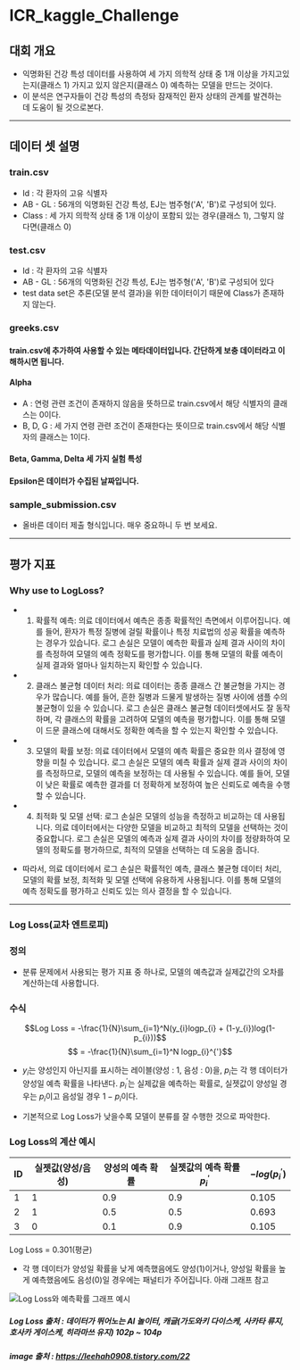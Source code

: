 # ICR_kaggle_Challenge

## 대회 개요
- 익명화된 건강 특성 데이터를 사용하여 세 가지 의학적 상태 중 1개 이상을 가지고있는지(클래스 1) 가지고 있지 않은지(클래스 0) 예측하는 모델을 만드는 것이다.
- 이 분석은 연구자들이 건강 특성의 측정돠 잠재적인 환자 상태의 관계를 발견하는 데 도움이 될 것으로본다.
  
---
## 데이터 셋 설명
### train.csv
- Id : 각 환자의 고유 식별자
- AB - GL : 56개의 익명화된 건강 특성, EJ는 범주형('A', 'B')로 구성되어 있다.
- Class : 세 가지 의학적 상태 중 1개 이상이 포함되 있는 경우(클래스 1), 그렇지 않다면(클래스 0)

### test.csv
- Id : 각 환자의 고유 식별자
- AB - GL : 56개의 익명화된 건강 특성, EJ는 범주형('A', 'B')로 구성되어 있다
- test data set은 추론(모델 분석 결과)을 위한 데이터이기 때문에 Class가 존재하지 않는다.

### greeks.csv
#### train.csv에 추가하여 사용할 수 있는 메타데이터입니다. 간단하게 보충 데이터라고 이해하시면 됩니다.
#### Alpha
- A : 연령 관련 조건이 존재하지 않음을 뜻하므로 train.csv에서 해당 식별자의 클래스는 0이다.
- B, D, G : 세 가지 연령 관련 조건이 존재한다는 뜻이므로 train.csv에서 해당 식별자의 클래스는 1이다.
#### Beta, Gamma, Delta 세 가지 실험 특성
#### Epsilon은 데이터가 수집된 날짜입니다.

### sample_submission.csv
- 올바른 데이터 제출 형식입니다. 매우 중요하니 두 번 보세요.

---
## 평가 지표
### Why use to LogLoss?
- 1. 확률적 예측: 의료 데이터에서 예측은 종종 확률적인 측면에서 이루어집니다. 예를 들어, 환자가 특정 질병에 걸릴 확률이나 특정 치료법의 성공 확률을 예측하는 경우가 있습니다. 로그 손실은 모델이 예측한 확률과 실제 결과 사이의 차이를 측정하여 모델의 예측 정확도를 평가합니다. 이를 통해 모델의 확률 예측이 실제 결과와 얼마나 일치하는지 확인할 수 있습니다.

- 2. 클래스 불균형 데이터 처리: 의료 데이터는 종종 클래스 간 불균형을 가지는 경우가 많습니다. 예를 들어, 흔한 질병과 드물게 발생하는 질병 사이에 샘플 수의 불균형이 있을 수 있습니다. 로그 손실은 클래스 불균형 데이터셋에서도 잘 동작하며, 각 클래스의 확률을 고려하여 모델의 예측을 평가합니다. 이를 통해 모델이 드문 클래스에 대해서도 정확한 예측을 할 수 있는지 확인할 수 있습니다.

- 3. 모델의 확률 보정: 의료 데이터에서 모델의 예측 확률은 중요한 의사 결정에 영향을 미칠 수 있습니다. 로그 손실은 모델의 예측 확률과 실제 결과 사이의 차이를 측정하므로, 모델의 예측을 보정하는 데 사용될 수 있습니다. 예를 들어, 모델이 낮은 확률로 예측한 결과를 더 정확하게 보정하여 높은 신뢰도로 예측을 수행할 수 있습니다.

- 4. 최적화 및 모델 선택: 로그 손실은 모델의 성능을 측정하고 비교하는 데 사용됩니다. 의료 데이터에서는 다양한 모델을 비교하고 최적의 모델을 선택하는 것이 중요합니다. 로그 손실은 모델의 예측과 실제 결과 사이의 차이를 정량화하여 모델의 정확도를 평가하므로, 최적의 모델을 선택하는 데 도움을 줍니다.

- 따라서, 의료 데이터에서 로그 손실은 확률적인 예측, 클래스 불균형 데이터 처리, 모델의 확률 보정, 최적화 및 모델 선택에 유용하게 사용됩니다. 이를 통해 모델의 예측 정확도를 평가하고 신뢰도 있는 의사 결정을 할 수 있습니다.

---
### Log Loss(교차 엔트로피)
### 정의
- 분류 문제에서 사용되는 평가 지표 중 하나로, 모델의 예측값과 실제값간의 오차를 계산하는데 사용합니다.

### 수식
$$Log Loss = -\frac{1}{N}\sum_{i=1}^N(y_{i}logp_{i} + (1-y_{i})log(1-p_{i}))$$
$$ = -\frac{1}{N}\sum_{i=1}^N logp_{i}^{'}$$

- $y_i$는 양성인지 아닌지를 표시하는 레이블(양성 : 1, 음성 : 0)을, $p_i$는 각 행 데이터가 양성일 예측 확률을 나타낸다. $p_{i}^{'}$는 실제값을 예측하는 확률로, 실젯값이 양성일 경우는 $p_i$이고 음성일 경우 $1-p_i$이다.

- 기본적으로 Log Loss가 낮을수록 모델이 분류를 잘 수행한 것으로 파악한다.

### Log Loss의 계산 예시

|ID|실젯값(양성/음성)|양성의 예측 확률|실젯값의 예측 확률$p_{i}^{'}$|$-log(p_{i}^{'})$|
|-|-|-|-|-|
|1|1|0.9|0.9|0.105|
|2|1|0.5|0.5|0.693|
|3|0|0.1|0.9|0.105|

Log Loss = 0.301(평균)

- 각 행 데이터가 양성일 확률을 낮게 예측했음에도 양성(1)이거나, 양성일 확률을 높게 예측했음에도 음성(0)일 경우에는 패널티가 주어집니다. 아래 그래프 참고

![Log Loss와 예측확률 그래프 예시](https://media.geeksforgeeks.org/wp-content/uploads/20190620140051/log-loss-graph.jpg)

##### Log Loss 출처 : 데이터가 뛰어노는 AI 놀이터, 캐글(가도와키 다이스케, 사카타 류지, 호사카 게이스케, 히라마쓰 유지) 102p ~ 104p
##### image 출처 : https://leehah0908.tistory.com/22
